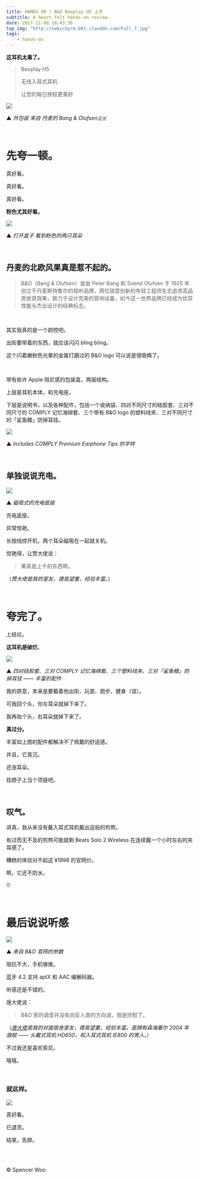 ```yaml
---
title: HANDS ON | B&O Beoplay H5 上手
subtitle: A heart-felt hands-on review.
date: 2017-11-08 18:43:36
top_img: "http://owkccdyrm.bkt.clouddn.com/Full_7.jpg"
tags:
	- hands-on
---
```


**这耳机太毒了。**

> Beoplay H5
>
> 无线入耳式耳机
>
> 让您的每日旅程更美妙

![](http://owkccdyrm.bkt.clouddn.com/IMG_8666.jpg)

▲ *外包装 来自 丹麦的 Bang & Olufsen🇩🇰*

<br>

# 先夸一顿。

真好看。

真好看。

真好看。

**粉色尤其好看。**

![](http://owkccdyrm.bkt.clouddn.com/IMG_8668.jpg)

▲ *打开盒子 看到粉色的两只耳朵*

<br>

## 丹麦的北欧风果真是惹不起的。

> B&O（Bang & Olufsen）是由 Peter Bang 和 Svend Olufsen 于 1925 年创立于丹麦斯特鲁尔的视听品牌，两位锐意创新的年轻工程师矢志追求高品质放音效果，致力于设计完美的音响设备，如今这一世界品牌已经成为优异性能与杰出设计的经典标志。

<br>

其实我真的是一个颜控吧。

出街要带着的东西，就应该闪闪 bling bling。

这个闪着嫩粉色光晕的金属打磨过的 B&O logo 可以说是很吸睛了。

<br>

带有些许 Apple 阻尼感的包装盒，两层结构。

上层是耳机本体，和充电座。

下层是说明书，以及各种配件，包括一个收纳袋、四对不同尺寸的硅胶套、三对不同尺寸的 COMPLY 记忆海绵套、三个带有 B&O logo 的塑料线夹、三对不同尺寸的「鲨鱼鳍」防掉耳挂。

![](http://owkccdyrm.bkt.clouddn.com/IMG_8670.jpg)

▲ *Includes COMPLY Premium Earphone Tips 的字样*

<br>

## 单独说说充电。

![](http://owkccdyrm.bkt.clouddn.com/IMG_8675.jpg)

▲ *磁吸式的充电底座*

充电底座。

异常惊艳。

长按线控开机，两个耳朵磁吸在一起就关机。

惊艳得，让赞大佬说：

> 果真是上千的东西啊。

（*赞大佬是我的室友，德高望重，经验丰富。*）

<br>

# 夸完了。

上结论。

**这耳机是破烂**。

![](http://owkccdyrm.bkt.clouddn.com/IMG_8676.jpg)

▲ *四对硅胶套、三对 COMPLY 记忆海绵套、三个塑料线夹、三对「鲨鱼鳍」防掉耳挂 —— 丰富的配件*

我的原意，本来是要戴着他出街、玩耍、跑步、健身（误）。

可我回个头，你左耳朵就掉下来了。

我再抬个头，右耳朵就掉下来了。

**真过分。**

丰富如上图的配件都解决不了佩戴的舒适感。

并且，它真沉。

还涨耳朵。

挂脖子上当个项链吧。

<br>

## 叹气。

讲真，我从来没有戴入耳式耳机戴出这般的煎熬。

有过而无不及的煎熬可能就剩 Beats Solo 2 Wireless 在连续戴一个小时左右的夹耳感了。

糟糕的体验对不起这 ¥1998 的官网价。

啊，它还不防水。

🙄

<br>

# 最后说说听感

![](http://owkccdyrm.bkt.clouddn.com/Beoplay%20H5%20Parameters.jpg)

▲ *来自 B&O 官网的参数*

阻抗不大，手机够推。

蓝牙 4.2 支持 aptX 和 AAC 编解码器。

听感还是不错的。

唐大佬说：

> B&O 家的调音并没有向反人类的方向调，很是欣慰了。

（*[唐大佬](http://life.felinae98.cn)是我的对面宿舍室友，德高望重，经验丰富。是拥有森海塞尔 2004 年旗舰 —— 头戴式耳机 HD650，和入耳式耳机 IE800 的男人。*）

不过我还是喜欢索尼。

嘻嘻。

<br>

### 就这样。

![](http://owkccdyrm.bkt.clouddn.com/Full_3.jpg)

真好看。

已退货。

结束。告辞。

<br>

<br>

© Spencer Woo
